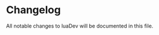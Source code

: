 # Changelog

All notable changes to luaDev will be documented in this file.

<!-- generated by git-cliff -->
